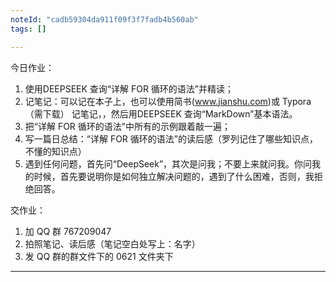 ```yaml
---
noteId: "cadb59304da911f09f3f7fadb4b560ab"
tags: []

---
```

今日作业：

1. 使用DEEPSEEK 查询“详解 FOR 循环的语法”并精读；
2. 记笔记：可以记在本子上，也可以使用简书(www.jianshu.com)或 Typora（需下载） 记笔记，，然后用DEEPSEEK 查询“MarkDown”基本语法。
3. 把“详解 FOR 循环的语法”中所有的示例跟着敲一遍；
4. 写一篇日总结：“详解 FOR 循环的语法”的读后感（罗列记住了哪些知识点，不懂的知识点）
5. 遇到任何问题，首先问“DeepSeek”，其次是问我；不要上来就问我。你问我的时候，首先要说明你是如何独立解决问题的，遇到了什么困难，否则，我拒绝回答。

交作业：

1. 加 QQ 群 767209047
2. 拍照笔记、读后感（笔记空白处写上：名字）
3. 发 QQ 群的群文件下的 0621 文件夹下
---